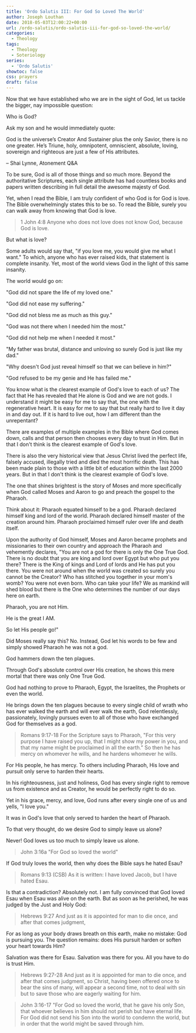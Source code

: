```yaml
---
title: 'Ordo Salutis III: For God So Loved The World'
author: Joseph Louthan
date: 2018-05-03T12:00:22+00:00
url: /ordo-salutis/ordo-salutis-iii-for-god-so-loved-the-world/
categories:
  - Theology
tags:
  - Theology
  - Soteriology
series:
  - 'Ordo Salutis'
showtoc: false
css: prayers
draft: false
---
```

Now that we have established who we are in the sight of God, let us tackle the bigger, nay impossible question:

Who is God? 



Ask my son and he would immediately quote:

God is the universe’s Creator And Sustainer plus the only Savior, there is no one greater. He’s Triune, holy, omnipotent, omniscient, absolute, loving, sovereign and righteous are just a few of His attributes.
  
&#8211; Shai Lynne, Atonement Q&A

To be sure, God is all of those things and so much more. Beyond the authoritative Scriptures, each single attribute has had countless books and papers written describing in full detail the awesome majesty of God.

Yet, when I read the Bible, I am truly confident of who God is for God is love. The Bible overwhelmingly states this to be so. To read the Bible, surely you can walk away from knowing that God is love.

>1 John 4:8 Anyone who does not love does not know God, because God is love.

But what is love?

Some adults would say that, "if you love me, you would give me what I want." To which, anyone who has ever raised kids, that statement is complete insanity. Yet, most of the world views God in the light of this same insanity.

The world would go on:

"God did not spare the life of my loved one."

"God did not ease my suffering."

"God did not bless me as much as this guy."

"God was not there when I needed him the most."

"God did not help me when I needed it most."

"My father was brutal, distance and unloving so surely God is just like my dad."

"Why doesn't God just reveal himself so that we can believe in him?"

"God refused to be my genie and He has failed me."

You know what is the clearest example of God's love to each of us? The fact that He has revealed that He alone is God and we are not gods. I understand it might be easy for me to say that, the one with the regenerative heart. It is easy for me to say that but really hard to live it day in and day out. If it is hard to live out, how I am different than the unrepentant?

There are examples of multiple examples in the Bible where God comes down, calls and that person then chooses every day to trust in Him. But in that I don't think is the clearest example of God's love.

There is also the very historical view that Jesus Christ lived the perfect life, falsely accused, illegally tried and died the most horrific death. This has been made plain to those with a little bit of education within the last 2000 years. But in that I don't think is the clearest example of God's love.

The one that shines brightest is the story of Moses and more specifically when God called Moses and Aaron to go and preach the gospel to the Pharaoh.

Think about it: Pharaoh equated himself to be a god. Pharaoh declared himself king and lord of the world. Pharaoh declared himself master of the creation around him. Pharaoh proclaimed himself ruler over life and death itself.

Upon the authority of God himself, Moses and Aaron became prophets and missionaries to their own country and approach the Pharaoh and vehemently declares, "You are not a god for there is only the One True God. There is no doubt that you are king and lord over Egypt but who put you there? There is the King of kings and Lord of lords and He has put you there. You were not around when the world was created so surely you cannot be the Creator? Who has stitched you together in your mom's womb? You were not even born. Who can take your life? We as mankind will shed blood but there is the One who determines the number of our days here on earth.

Pharaoh, you are not Him.

He is the great I AM.

So let His people go!"

Did Moses really say this? No. Instead, God let his words to be few and simply showed Pharaoh he was not a god.

God hammers down the ten plagues.

Through God's absolute control over His creation, he shows this mere mortal that there was only One True God.

God had nothing to prove to Pharaoh, Egypt, the Israelites, the Prophets or even the world.

He brings down the ten plagues because to every single child of wrath who has ever walked the earth and will ever walk the earth, God relentlessly, passionately, lovingly pursues even to all of those who have exchanged God for themselves as a god.

>Romans 9:17-18 For the Scripture says to Pharaoh, "For this very purpose I have raised you up, that I might show my power in you, and that my name might be proclaimed in all the earth.” So then he has mercy on whomever he wills, and he hardens whomever he wills.

For His people, he has mercy. To others including Pharaoh, His love and pursuit only serve to harden their hearts.

In his righteousness, just and holiness, God has every single right to remove us from existence and as Creator, he would be perfectly right to do so.

Yet in his grace, mercy, and love, God runs after every single one of us and yells, "I love you."

It was in God's love that only served to harden the heart of Pharaoh.

To that very thought, do we desire God to simply leave us alone?

Never! God loves us too much to simply leave us alone.

>John 3:16a "For God so loved the world"

If God truly loves the world, then why does the Bible says he hated Esau?

>Romans 9:13 (CSB) As it is written: I have loved Jacob, but I have hated Esau.

Is that a contradiction? Absolutely not. I am fully convinced that God loved Esau when Esau was alive on the earth. But as soon as he perished, he was judged by the Just and Holy God:

>Hebrews 9:27 And just as it is appointed for man to die once, and after that comes judgment,

For as long as your body draws breath on this earth, make no mistake: God is pursuing you. The question remains: does His pursuit harden or soften your heart towards Him?

Salvation was there for Esau. Salvation was there for you. All you have to do is trust Him.

>Hebrews 9:27-28 And just as it is appointed for man to die once, and after that comes judgment, so Christ, having been offered once to bear the sins of many, will appear a second time, not to deal with sin but to save those who are eagerly waiting for him.

>John 3:16-17 "For God so loved the world, that he gave his only Son, that whoever believes in him should not perish but have eternal life. For God did not send his Son into the world to condemn the world, but in order that the world might be saved through him.
